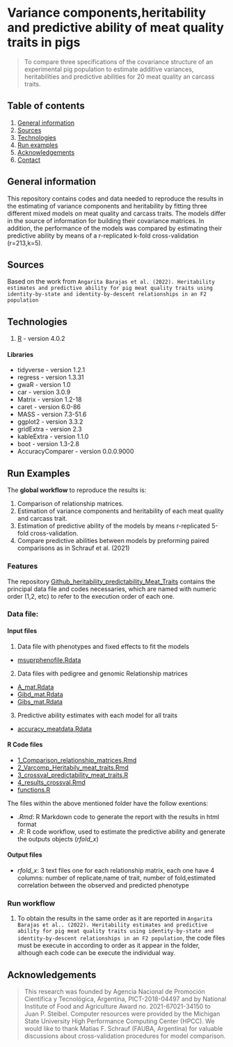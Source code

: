 # Variance components,heritability and predictive ability of meat quality traits in pigs 

> To compare three specifications of the covariance structure of an experimental pig population to estimate additive variances, heritabilities and predictive abilities for 20 meat quality an carcass traits. 

## Table of contents
1. [General information](#general-information)
2. [Sources](#sources)
3. [Technologies](#technologies)
4. [Run examples](#examples)
5. [Acknowledgements](#Acknowledgements])
6. [Contact](#contact)

## General information
This repository contains codes and data needed to reproduce the results in the estimating of variance components and heritability by fitting three different mixed models on meat quality and carcass traits. The models differ in the source of information for building their covariance matrices. In addition, the performance of the models was compared by estimating their predictive ability by means of a r-replicated k-fold cross-validation (r=213,k=5).

## Sources
Based on the work from ```Angarita Barajas et al. (2022). Heritability estimates and predictive ability for pig meat quality traits using identity-by-state and identity-by-descent relationships in an F2 population```

## Technologies
1. [R](https://www.r-project.org/) - version 4.0.2

#### Libraries
* tidyverse - version 1.2.1
* regress - version 1.3.31
* gwaR - version 1.0
* car - version 3.0.9
* Matrix - version 1.2-18
* caret - version 6.0-86
* MASS - version 7.3-51.6
* ggplot2 - version 3.3.2
* gridExtra - version 2.3
* kableExtra - version 1.1.0
* boot - version 1.3-2.8
* AccuracyComparer - version 0.0.0.9000



## Run Examples
The **global workflow** to reproduce the results is:

1. Comparison of relationship matrices. 
2. Estimation of variance components and heritability of each meat quality and carcass trait.
3. Estimation of predictive ability of the models by means r-replicated 5-fold cross-validation.
4. Compare predictive abilities between models by preforming paired comparisons as in Schrauf et al. (2021)


### Features
The repository [Github_heritability_predictability_Meat_Traits](https://github.com/belcyangarita/Github_heritability_predictability_Meat_Traits) contains the principal data file and codes necessaries, which are named with numeric order (1,2, etc) to refer to the execution order of each one.

### Data file:

#### Input files 

1. Data file with phenotypes and fixed effects to fit the models
* [msuprphenofile.Rdata](https://github.com/belcyangarita/Github_heritability_predictability_Meat_Traits)
2. Data files with pedigree and genomic Relationship matrices
* [A_mat.Rdata](https://github.com/belcyangarita/Github_heritability_predictability_Meat_Traits)
* [Gibd_mat.Rdata](https://github.com/belcyangarita/Github_heritability_predictability_Meat_Traits)
* [Gibs_mat.Rdata](https://github.com/belcyangarita/Github_heritability_predictability_Meat_Traits)
3. Predictive ability estimates with each model for all traits 
* [accuracy_meatdata.Rdata](https://github.com/belcyangarita/Github_heritability_predictability_Meat_Traits)

#### R Code files

* [1_Comparison_relationship_matrices.Rmd](https://github.com/belcyangarita/Github_heritability_predictability_Meat_Traits)
* [2_Varcomp_Heritabily_meat_traits.Rmd](https://github.com/belcyangarita/Github_heritability_predictability_Meat_Traits)
* [3_crossval_predictability_meat_traits.R](https://github.com/belcyangarita/Github_heritability_predictability_Meat_Traits)
* [4_results_crossval.Rmd](https://github.com/belcyangarita/Github_heritability_predictability_Meat_Traits)
* [functions.R](https://github.com/belcyangarita/Github_heritability_predictability_Meat_Traits)

The files within the above mentioned folder have the follow exentions:
* *.Rmd*: R Markdown code to generate the report with the results in html format
* *.R*: R code workflow, used to estimate the predictive ability and generate the outputs objects (*rfold_x*) 

#### Output files

* *rfold_x*: 3 text files one for each relationship matrix, each one have 4 columns: number of replicate,name of trait, number of fold,estimated correlation between the observed and predicted phenotype


### Run workflow

1. To obtain the results in the same order as it are reported in ```Angarita Barajas et al.. (2022). Heritability estimates and predictive ability for pig meat quality traits using identity-by-state and identity-by-descent relationships in an F2 population```, the code files must be execute in according to order as it appear in the folder, although each code can be execute the individual way.  


## Acknowledgements
> This research was founded by Agencia Nacional de Promoción Científica y Tecnológica, Argentina, PICT-2018-04497 and by National Institute of Food and Agriculture Award no. 2021-67021-34150 to Juan P. Steibel. Computer resources were provided by the Michigan State University High Performance Computing Center (HPCC). We would like to thank Matias F. Schrauf (FAUBA, Argentina) for valuable discussions about cross-validation procedures for model comparison.
